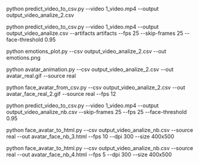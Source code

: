 python predict_video_to_csv.py --video 1_video.mp4 --output output_video_analize_2.csv

python predict_video_to_csv.py --video 1_video.mp4 --output output_video_analize.csv --artifacts artifacts --fps 25 --skip-frames 25 --face-threshold 0.95




python emotions_plot.py --csv output_video_analize_2.csv --out emotions.png


python avatar_animation.py --csv output_video_analize_2.csv --out avatar_real.gif --source real



python face_avatar_from_csv.py --csv output_video_analize_2.csv --out avatar_face_real_2.gif --source real --fps 12







 
python predict_video_to_csv.py --video 1_video.mp4 --output output_video_analize_nb.csv --skip-frames 25 --fps 25 --face-threshold 0.95


python face_avatar_to_html.py --csv output_video_analize_nb.csv --source real --out avatar_face_nb_3.html --fps 10 --dpi 300 --size 400x500


python face_avatar_to_html.py --csv output_video_analize_nb.csv --source real --out avatar_face_nb_4.html --fps 5 --dpi 300 --size 400x500






